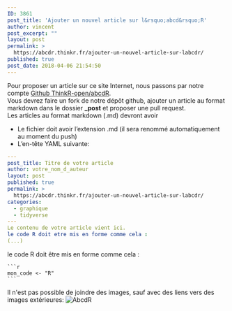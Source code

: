 ```yaml
---
ID: 3861
post_title: 'Ajouter un nouvel article sur l&rsquo;abcd&rsquo;R'
author: vincent
post_excerpt: ""
layout: post
permalink: >
  https://abcdr.thinkr.fr/ajouter-un-nouvel-article-sur-labcdr/
published: true
post_date: 2018-04-06 21:54:50
---
```


Pour proposer un article sur ce site Internet, nous passons par notre compte [Github ThinkR-open/abcdR](https://github.com/ThinkR-open/abcdR/).  
Vous devrez faire un fork de notre dépôt github, ajouter un article au format markdown dans le dossier **_post** et proposer une pull request.  
Les articles au format markdown (.md) devront avoir  

+ Le fichier doit avoir l’extension .md (il sera renommé automatiquement au moment du push)  
+ L’en-tête YAML suivante:


```yaml
---
post_title: Titre de votre article
author: votre_nom_d_auteur
layout: post
published: true
permalink: >
  https://abcdr.thinkr.fr/ajouter-un-nouvel-article-sur-labcdr/
categories:
  - graphique
  - tidyverse
---
Le contenu de votre article vient ici.
le code R doit etre mis en forme comme cela :
(...)
```

le code R doit être mis en forme comme cela :
<pre><code>```r
mon_code &lt;- "R"
```
</code></pre>

Il n'est pas possible de joindre des images, sauf avec des liens vers des images extérieures:
<img src="https://i2.wp.com/abcdr.thinkr.fr/wp-content/uploads/2018/03/logo_abcdR.png?fit=250%2C59&amp;ssl=1" class="custom-logo" alt="AbcdR" itemprop="logo">
